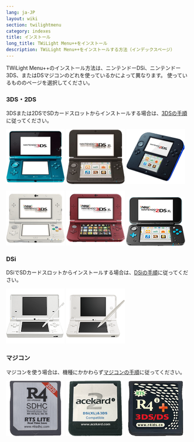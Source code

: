 ```yaml
---
lang: ja-JP
layout: wiki
section: twilightmenu
category: indexes
title: インストール
long_title: TWiLight Menu++をインストール
description: TWiLight Menu++をインストールする方法（インデックスページ）
---
```


TWiLight Menu++のインストール方法は、ニンテンドーDSi、ニンテンドー3DS、またはDSマジコンのどれを使っているかによって異なります。 使っているもののページを選択してください。

### 3DS・2DS
3DSまたは2DSでSDカードスロットからインストールする場合は、[3DSの手順](installing-3ds)に従ってください。

[![ニンテンドー3DS](/assets/images/consoles/old3ds.png)](installing-3ds) [![ニンテンドー3DS LL](/assets/images/consoles/old3dsxl.png)](installing-3ds) [![ニンテンドー2DS](/assets/images/consoles/2ds.png)](installing-3ds)

[![Newニンテンドー3DS](/assets/images/consoles/new3ds.png)](installing-3ds) [![Newニンテンドー3DS LL](/assets/images/consoles/new3dsxl.png)](installing-3ds) [![Newニンテンドー2DS LL](/assets/images/consoles/new2dsxl.png)](installing-3ds)

### DSi
DSiでSDカードスロットからインストールする場合は、[DSiの手順](installing-dsi)に従ってください。

[![ニンテンドーDSi](/assets/images/consoles/dsi.png)](installing-dsi) [![ニンテンドーDSi LL](/assets/images/consoles/dsixl.png)](installing-dsi)

### マジコン
マジコンを使う場合は、機種にかかわらず[マジコンの手順](installing-flashcard)に従ってください。

[![r4isdhc.comマジコン](/assets/images/consoles/r4isdhc.com.png)](installing-flashcard) [![Acekard2iマジコン](/assets/images/consoles/acekard2i.png)](installing-flashcard) [![R4i Gold 3DS Plusマジコン](/assets/images/consoles/r4igold3dsplus.png)](installing-flashcard)
